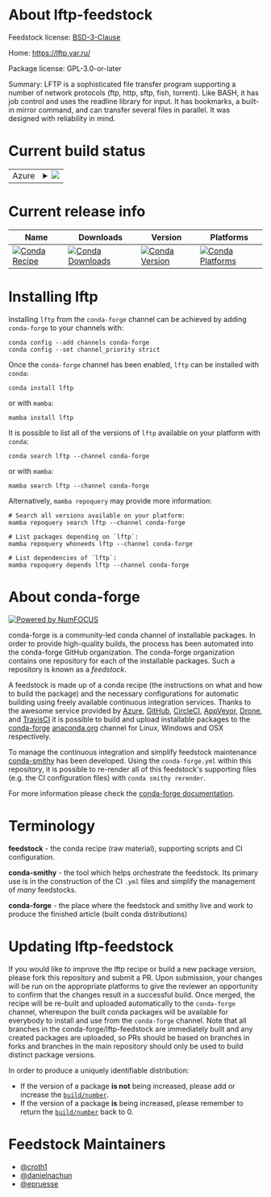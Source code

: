 About lftp-feedstock
====================

Feedstock license: [BSD-3-Clause](https://github.com/conda-forge/lftp-feedstock/blob/main/LICENSE.txt)

Home: https://lftp.yar.ru/

Package license: GPL-3.0-or-later

Summary: LFTP is a sophisticated file transfer program supporting a number of network protocols
(ftp, http, sftp, fish, torrent). Like BASH, it has job control and uses the readline
library for input. It has bookmarks, a built-in mirror command, and can transfer
several files in parallel. It was designed with reliability in mind.


Current build status
====================


<table>
    
  <tr>
    <td>Azure</td>
    <td>
      <details>
        <summary>
          <a href="https://dev.azure.com/conda-forge/feedstock-builds/_build/latest?definitionId=5311&branchName=main">
            <img src="https://dev.azure.com/conda-forge/feedstock-builds/_apis/build/status/lftp-feedstock?branchName=main">
          </a>
        </summary>
        <table>
          <thead><tr><th>Variant</th><th>Status</th></tr></thead>
          <tbody><tr>
              <td>linux_64</td>
              <td>
                <a href="https://dev.azure.com/conda-forge/feedstock-builds/_build/latest?definitionId=5311&branchName=main">
                  <img src="https://dev.azure.com/conda-forge/feedstock-builds/_apis/build/status/lftp-feedstock?branchName=main&jobName=linux&configuration=linux%20linux_64_" alt="variant">
                </a>
              </td>
            </tr><tr>
              <td>linux_aarch64</td>
              <td>
                <a href="https://dev.azure.com/conda-forge/feedstock-builds/_build/latest?definitionId=5311&branchName=main">
                  <img src="https://dev.azure.com/conda-forge/feedstock-builds/_apis/build/status/lftp-feedstock?branchName=main&jobName=linux&configuration=linux%20linux_aarch64_" alt="variant">
                </a>
              </td>
            </tr><tr>
              <td>linux_ppc64le</td>
              <td>
                <a href="https://dev.azure.com/conda-forge/feedstock-builds/_build/latest?definitionId=5311&branchName=main">
                  <img src="https://dev.azure.com/conda-forge/feedstock-builds/_apis/build/status/lftp-feedstock?branchName=main&jobName=linux&configuration=linux%20linux_ppc64le_" alt="variant">
                </a>
              </td>
            </tr><tr>
              <td>osx_64</td>
              <td>
                <a href="https://dev.azure.com/conda-forge/feedstock-builds/_build/latest?definitionId=5311&branchName=main">
                  <img src="https://dev.azure.com/conda-forge/feedstock-builds/_apis/build/status/lftp-feedstock?branchName=main&jobName=osx&configuration=osx%20osx_64_" alt="variant">
                </a>
              </td>
            </tr><tr>
              <td>osx_arm64</td>
              <td>
                <a href="https://dev.azure.com/conda-forge/feedstock-builds/_build/latest?definitionId=5311&branchName=main">
                  <img src="https://dev.azure.com/conda-forge/feedstock-builds/_apis/build/status/lftp-feedstock?branchName=main&jobName=osx&configuration=osx%20osx_arm64_" alt="variant">
                </a>
              </td>
            </tr>
          </tbody>
        </table>
      </details>
    </td>
  </tr>
</table>

Current release info
====================

| Name | Downloads | Version | Platforms |
| --- | --- | --- | --- |
| [![Conda Recipe](https://img.shields.io/badge/recipe-lftp-green.svg)](https://anaconda.org/conda-forge/lftp) | [![Conda Downloads](https://img.shields.io/conda/dn/conda-forge/lftp.svg)](https://anaconda.org/conda-forge/lftp) | [![Conda Version](https://img.shields.io/conda/vn/conda-forge/lftp.svg)](https://anaconda.org/conda-forge/lftp) | [![Conda Platforms](https://img.shields.io/conda/pn/conda-forge/lftp.svg)](https://anaconda.org/conda-forge/lftp) |

Installing lftp
===============

Installing `lftp` from the `conda-forge` channel can be achieved by adding `conda-forge` to your channels with:

```
conda config --add channels conda-forge
conda config --set channel_priority strict
```

Once the `conda-forge` channel has been enabled, `lftp` can be installed with `conda`:

```
conda install lftp
```

or with `mamba`:

```
mamba install lftp
```

It is possible to list all of the versions of `lftp` available on your platform with `conda`:

```
conda search lftp --channel conda-forge
```

or with `mamba`:

```
mamba search lftp --channel conda-forge
```

Alternatively, `mamba repoquery` may provide more information:

```
# Search all versions available on your platform:
mamba repoquery search lftp --channel conda-forge

# List packages depending on `lftp`:
mamba repoquery whoneeds lftp --channel conda-forge

# List dependencies of `lftp`:
mamba repoquery depends lftp --channel conda-forge
```


About conda-forge
=================

[![Powered by
NumFOCUS](https://img.shields.io/badge/powered%20by-NumFOCUS-orange.svg?style=flat&colorA=E1523D&colorB=007D8A)](https://numfocus.org)

conda-forge is a community-led conda channel of installable packages.
In order to provide high-quality builds, the process has been automated into the
conda-forge GitHub organization. The conda-forge organization contains one repository
for each of the installable packages. Such a repository is known as a *feedstock*.

A feedstock is made up of a conda recipe (the instructions on what and how to build
the package) and the necessary configurations for automatic building using freely
available continuous integration services. Thanks to the awesome service provided by
[Azure](https://azure.microsoft.com/en-us/services/devops/), [GitHub](https://github.com/),
[CircleCI](https://circleci.com/), [AppVeyor](https://www.appveyor.com/),
[Drone](https://cloud.drone.io/welcome), and [TravisCI](https://travis-ci.com/)
it is possible to build and upload installable packages to the
[conda-forge](https://anaconda.org/conda-forge) [anaconda.org](https://anaconda.org/)
channel for Linux, Windows and OSX respectively.

To manage the continuous integration and simplify feedstock maintenance
[conda-smithy](https://github.com/conda-forge/conda-smithy) has been developed.
Using the ``conda-forge.yml`` within this repository, it is possible to re-render all of
this feedstock's supporting files (e.g. the CI configuration files) with ``conda smithy rerender``.

For more information please check the [conda-forge documentation](https://conda-forge.org/docs/).

Terminology
===========

**feedstock** - the conda recipe (raw material), supporting scripts and CI configuration.

**conda-smithy** - the tool which helps orchestrate the feedstock.
                   Its primary use is in the construction of the CI ``.yml`` files
                   and simplify the management of *many* feedstocks.

**conda-forge** - the place where the feedstock and smithy live and work to
                  produce the finished article (built conda distributions)


Updating lftp-feedstock
=======================

If you would like to improve the lftp recipe or build a new
package version, please fork this repository and submit a PR. Upon submission,
your changes will be run on the appropriate platforms to give the reviewer an
opportunity to confirm that the changes result in a successful build. Once
merged, the recipe will be re-built and uploaded automatically to the
`conda-forge` channel, whereupon the built conda packages will be available for
everybody to install and use from the `conda-forge` channel.
Note that all branches in the conda-forge/lftp-feedstock are
immediately built and any created packages are uploaded, so PRs should be based
on branches in forks and branches in the main repository should only be used to
build distinct package versions.

In order to produce a uniquely identifiable distribution:
 * If the version of a package **is not** being increased, please add or increase
   the [``build/number``](https://docs.conda.io/projects/conda-build/en/latest/resources/define-metadata.html#build-number-and-string).
 * If the version of a package **is** being increased, please remember to return
   the [``build/number``](https://docs.conda.io/projects/conda-build/en/latest/resources/define-metadata.html#build-number-and-string)
   back to 0.

Feedstock Maintainers
=====================

* [@croth1](https://github.com/croth1/)
* [@danielnachun](https://github.com/danielnachun/)
* [@epruesse](https://github.com/epruesse/)

